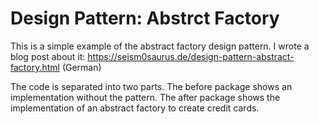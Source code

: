 # Design Pattern: Abstrct Factory

This is a simple example of the abstract factory design pattern. I wrote a blog post about it:
https://seism0saurus.de/design-pattern-abstract-factory.html (German)

The code is separated into two parts. The before package shows an implementation without the pattern. The after package
shows the implementation of an abstract factory to create credit cards.